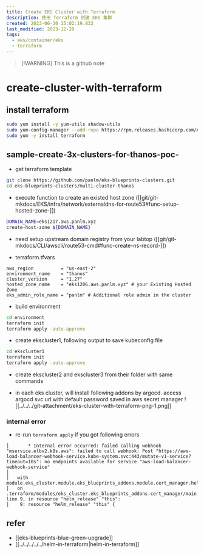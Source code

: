 ```yaml
---
title: Create EKS Cluster with Terraform
description: 使用 Terraform 创建 EKS 集群
created: 2023-06-30 15:02:19.833
last_modified: 2023-12-20
tags:
  - aws/container/eks
  - terraform
---
```

> [!WARNING] This is a github note

# create-cluster-with-terraform
## install terraform
```sh
sudo yum install -y yum-utils shadow-utils
sudo yum-config-manager --add-repo https://rpm.releases.hashicorp.com/AmazonLinux/hashicorp.repo
sudo yum -y install terraform
```

## sample-create-3x-clusters-for-thanos-poc-
- get terraform template 
```sh
git clone https://github.com/panlm/eks-blueprints-clusters.git
cd eks-blueprints-clusters/multi-cluster-thanos
```

- execute function to create an existed host zone ([[git/git-mkdocs/EKS/infra/network/externaldns-for-route53#func-setup-hosted-zone-]])
```sh
DOMAIN_NAME=eks1217.aws.panlm.xyz
create-host-zone ${DOMAIN_NAME}
```
- need setup upstream domain registry from your labtop ([[git/git-mkdocs/CLI/awscli/route53-cmd#func-create-ns-record-]])

- terraform.tfvars
```text
aws_region          = "us-east-2"
environment_name    = "thanos"
cluster_version     = "1.27"
hosted_zone_name    = "eks1206.aws.panlm.xyz" # your Existing Hosted Zone
eks_admin_role_name = "panlm" # Additional role admin in the cluster 
```

- build environment
```sh
cd environment
terraform init
terraform apply -auto-approve
```

- create ekscluster1, following output to save kubeconfig file
```sh
cd ekscluster1
terraform init
terraform apply -auto-approve
```
- create ekscluster2 and ekscluster3 from their folder with same commands

- in each eks cluster, will install following addons by argocd. access argocd svc url with default password saved in aws secret manager
![[../../../git-attachment/eks-cluster-with-terraform-png-1.png]]

### internal error
- re-run `terraform apply` if you got following errors
```error
│       * Internal error occurred: failed calling webhook "mservice.elbv2.k8s.aws": failed to call webhook: Post "https://aws-load-balancer-webhook-service.kube-system.svc:443/mutate-v1-service?timeout=10s": no endpoints available for service "aws-load-balancer-webhook-service"
│ 
│   with module.eks_cluster.module.eks_blueprints_addons.module.cert_manager.helm_release.this[0],
│   on .terraform/modules/eks_cluster.eks_blueprints_addons.cert_manager/main.tf line 9, in resource "helm_release" "this":
│    9: resource "helm_release" "this" {
```


## refer
- [[eks-blueprints-blue-green-upgrade]]
- [[../../../../../helm-in-terraform|helm-in-terraform]]



